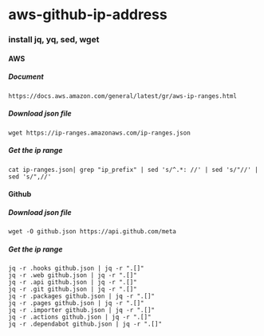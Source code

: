 # aws-github-ip-address
### install jq, yq, sed, wget
#### AWS

##### Document
```
https://docs.aws.amazon.com/general/latest/gr/aws-ip-ranges.html
```
##### Download json file
```
wget https://ip-ranges.amazonaws.com/ip-ranges.json
```
##### Get the ip range
```
cat ip-ranges.json| grep "ip_prefix" | sed 's/^.*: //' | sed 's/"//' | sed 's/",//'
```
#### Github

##### Download json file
```
wget -O github.json https://api.github.com/meta
```
##### Get the ip range
```
jq -r .hooks github.json | jq -r ".[]"
jq -r .web github.json | jq -r ".[]"
jq -r .api github.json | jq -r ".[]"
jq -r .git github.json | jq -r ".[]"
jq -r .packages github.json | jq -r ".[]"
jq -r .pages github.json | jq -r ".[]"
jq -r .importer github.json | jq -r ".[]"
jq -r .actions github.json | jq -r ".[]"
jq -r .dependabot github.json | jq -r ".[]"
```
